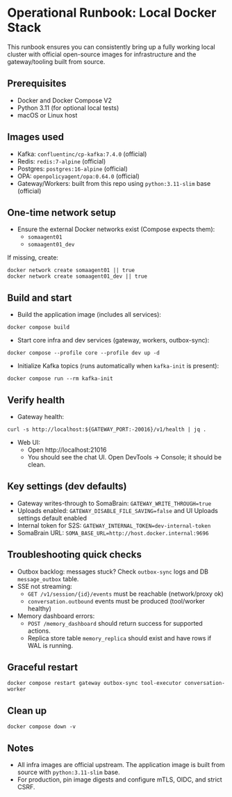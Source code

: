 # Operational Runbook: Local Docker Stack

This runbook ensures you can consistently bring up a fully working local cluster with official open-source images for infrastructure and the gateway/tooling built from source.

## Prerequisites

- Docker and Docker Compose V2
- Python 3.11 (for optional local tests)
- macOS or Linux host

## Images used

- Kafka: `confluentinc/cp-kafka:7.4.0` (official)
- Redis: `redis:7-alpine` (official)
- Postgres: `postgres:16-alpine` (official)
- OPA: `openpolicyagent/opa:0.64.0` (official)
- Gateway/Workers: built from this repo using `python:3.11-slim` base (official)

## One-time network setup

- Ensure the external Docker networks exist (Compose expects them):
  - `somaagent01`
  - `somaagent01_dev`

If missing, create:

```
docker network create somaagent01 || true
docker network create somaagent01_dev || true
```

## Build and start

- Build the application image (includes all services):

```
docker compose build
```

- Start core infra and dev services (gateway, workers, outbox-sync):

```
docker compose --profile core --profile dev up -d
```

- Initialize Kafka topics (runs automatically when `kafka-init` is present):

```
docker compose run --rm kafka-init
```

## Verify health

- Gateway health:

```
curl -s http://localhost:${GATEWAY_PORT:-20016}/v1/health | jq .
```

- Web UI:
  - Open http://localhost:21016
  - You should see the chat UI. Open DevTools → Console; it should be clean.

## Key settings (dev defaults)

- Gateway writes-through to SomaBrain: `GATEWAY_WRITE_THROUGH=true`
- Uploads enabled: `GATEWAY_DISABLE_FILE_SAVING=false` and UI Uploads settings default enabled
- Internal token for S2S: `GATEWAY_INTERNAL_TOKEN=dev-internal-token`
- SomaBrain URL: `SOMA_BASE_URL=http://host.docker.internal:9696`

## Troubleshooting quick checks

- Outbox backlog: messages stuck? Check `outbox-sync` logs and DB `message_outbox` table.
- SSE not streaming:
  - `GET /v1/session/{id}/events` must be reachable (network/proxy ok)
  - `conversation.outbound` events must be produced (tool/worker healthy)
- Memory dashboard errors:
  - `POST /memory_dashboard` should return success for supported actions.
  - Replica store table `memory_replica` should exist and have rows if WAL is running.

## Graceful restart

```
docker compose restart gateway outbox-sync tool-executor conversation-worker
```

## Clean up

```
docker compose down -v
```

## Notes

- All infra images are official upstream. The application image is built from source with `python:3.11-slim` base.
- For production, pin image digests and configure mTLS, OIDC, and strict CSRF.
